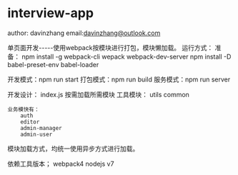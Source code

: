 # interview-app
author: davinzhang
email:davinzhang@outlook.com 

单页面开发-----使用webpack按模块进行打包，模块懒加载。
运行方式：
  准备：
      npm install -g webpack-cli wepack webpack-dev-server
      npm install -D babel-preset-env babel-loader
  
  开发模式：npm run start
  打包模式：npm run build
  服务模式：npm run server

开发设计：
  index.js 按需加载所需模块 
    工具模块：
        utils
        common
        
    业务模快有：
        auth
        editor
        admin-manager
        admin-user

   模块加载方式，均统一使用异步方式进行加载。

依赖工具版本；
  webpack4
  nodejs v7



